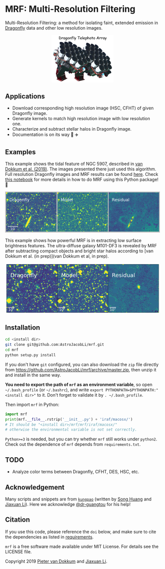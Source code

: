 # MRF: Multi-Resolution Filtering
Multi-Resolution Filtering: a method for isolating faint, extended emission in [Dragonfly](http://dragonflytelescope.org) data and other low resolution images.

<p align="center">
  <img src="df-logo.png" width="40%">
</p>

Applications
------------
- Download corresponding high resolution image (HSC, CFHT) of given Dragonfly image.
- Generate kernels to match high resolution image with low resolution one.
- Characterize and subtract stellar halos in Dragonfly image.
- Documentation is on its way :car: :airplane:

Examples
------------

This example shows the tidal feature of NGC 5907, described in [van Dokkum et al. (2019)](https://ui.adsabs.harvard.edu/abs/2019arXiv190611260V/abstract). The images presented there just used this algorithm. Full resolution Dragonfly images and MRF results can be found [here](https://www.pietervandokkum.com/ngc5907). Check [this notebook](https://github.com/AstroJacobLi/mrf/blob/master/examples/mrf-notebook.ipynb) for more details in how to do MRF using this Python package! :rocket: 

![MRF on NGC 5907](https://github.com/AstroJacobLi/mrf/raw/master/n5907-demo.png)

This example shows how powerful MRF is in extracting low surface brightness features. The ultra-diffuse galaxy M101-DF3 is revealed by MRF after subtracting compact objects and bright star halos according to [van Dokkum et al. (in prep)](van Dokkum et al, in prep). 

![MRF on M101-DF3](https://github.com/AstroJacobLi/mrf/raw/master/m101-df3-demo.png)

Installation
------------

```bash
cd <install dir>
git clone git@github.com:AstroJacobLi/mrf.git
cd mrf
python setup.py install
```

If you don't have `git` configured, you can also download the `zip` file directly from https://github.com/AstroJacobLi/mrf/archive/master.zip, then unzip it and install in the same way. 

**You need to export the path of `mrf` as an environment variable**, so open `~/.bash_profile` (or `~/.bashrc`), and write `export PYTHONPATH=$PYTHONPATH:"<install dir>"` to it. Don't forget to validate it by `. ~/.bash_profile`.

Then import `mrf` in Python:

```python
import mrf
print(mrf.__file__.rstrip('__init__.py') + 'iraf/macosx/') 
# It should be "<install dir>/mrf/mrf/iraf/macosx/"
# otherwise the environmental variable is not set correctly.
```

`Python>=3` is needed, but you can try whether `mrf` still works under `python2`. Check out the dependence of `mrf` depends from `requirements.txt`.

TODO
------------
- Analyze color terms between Dragonfly, CFHT, DES, HSC, etc.

Acknowledgement
---------------
Many scripts and snippets are from [`kungpao`](https://github.com/dr-guangtou/kungpao) (written by [Song Huang](http://dr-guangtou.github.io) and [Jiaxuan Li](http://astrojacobli.github.io)). Here we acknowledge [@dr-guangtou](https://github.com/dr-guangtou) for his help!


Citation
-------
If you use this code, please reference the `doi` below, and make sure to cite the dependencies as listed in [requirements](https://github.com/AstroJacobLi/mrf/blob/master/requirements.txt). 

`mrf` is a free software made available under MIT License. For details see the LICENSE file. 

Copyright 2019 [Pieter van Dokkum](http://pietervandokkum.com) and [Jiaxuan Li](http://astrojacobli.github.io). 